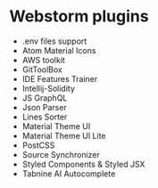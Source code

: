 # Webstorm plugins

- .env files support
- Atom Material Icons
- AWS toolkit
- GitToolBox
- IDE Features Trainer
- Intellij-Solidity
- JS GraphQL
- Json Parser
- Lines Sorter
- Material Theme UI
- Material Theme UI Lite
- PostCSS
- Source Synchronizer
- Styled Components & Styled JSX
- Tabnine AI Autocomplete